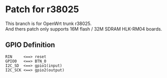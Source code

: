 # Patch for r38025
This branch is for OpenWrt trunk r38025.  
And thers patch only supports 16M flash / 32M SDRAM HLK-RM04 boards.

## GPIO Definition

	RIN 	<==> reset
	GPIO0   <==> BTN_0
	I2C_SD	<==> gpio1(input)
	I2C_SCK <==> gpio2(output)